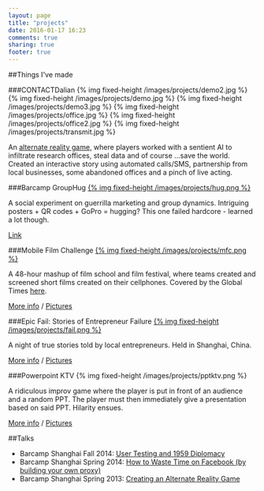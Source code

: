 ```yaml
---
layout: page
title: "projects"
date: 2016-01-17 16:23
comments: true
sharing: true
footer: true
---
```

##Things I've made


###CONTACTDalian
{% img fixed-height /images/projects/demo2.jpg %}
{% img fixed-height /images/projects/demo.jpg %}
{% img fixed-height /images/projects/demo3.jpg %}
{% img fixed-height /images/projects/office.jpg %}
{% img fixed-height /images/projects/office2.jpg %}
{% img fixed-height /images/projects/transmit.jpg %}

An [alternate reality game](https://en.wikipedia.org/wiki/Alternate_reality_game), where players worked with a sentient AI to infiltrate research offices, steal data and of course …save the world. Created an interactive story using automated calls/SMS, partnership from local businesses, some abandoned offices and a pinch of live acting.  

###Barcamp GroupHug
[{% img fixed-height /images/projects/hug.png %}](http://www.nsolnick.com/grouphug/)

A social experiment on guerrilla marketing and group dynamics. Intriguing posters + QR codes + GoPro = hugging? This one failed hardcore - learned a lot though.

[Link](http://www.nsolnick.com/grouphug/)

###Mobile Film Challenge
[{% img fixed-height /images/projects/mfc.png %}](http://www.techyizu.org/mobile-film-challenge-2015/)

A 48-hour mashup of film school and film festival, where teams created and screened short films created on their cellphones. Covered by the Global Times [here](http://www.globaltimes.cn/content/944309.shtml).

[More info](http://www.techyizu.org/mobile-film-challenge-2015/) / 
[Pictures](https://www.flickr.com/photos/techyizu/albums/72157663641945986)


###Epic Fail: Stories of Entrepreneur Failure
[{% img fixed-height /images/projects/fail.png %}](http://www.techyizu.org/recap-epic-fail-stories-of-entrepreneur-failure/)


A night of true stories told by local entrepreneurs. Held in Shanghai, China. 

[More info](http://www.techyizu.org/recap-epic-fail-stories-of-entrepreneur-failure/) / 
[Pictures](https://www.flickr.com/photos/techyizu/albums/72157656755158669)

###Powerpoint KTV
{% img fixed-height /images/projects/pptktv.png %}

A ridiculous improv game where the player is put in front of an audience and a random PPT. The player must then immediately give a presentation based on said PPT. Hilarity ensues.

[More info](http://www.techyizu.org/recap-powerpoint-ktv/)
 / [Pictures](https://www.flickr.com/photos/techyizu/albums/72157654848511483)

##Talks

* Barcamp Shanghai Fall 2014: [User Testing and 1959 Diplomacy](http://www.nsolnick.com/content/UserTestingand1959Diplomacy.pptx)
* Barcamp Shanghai Spring 2014: [How to Waste Time on Facebook (by building your own proxy)](http://www.nsolnick.com/content/barcampspring2014.pptx)
* Barcamp Shanghai Spring 2013: [Creating an Alternate Reality Game](http://www.nsolnick.com/content/CreatingARG.pptx)

